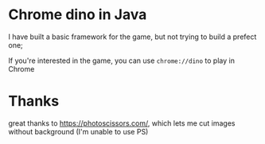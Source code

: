 # Chrome dino in Java
I have built a basic framework for the game, but not trying to build a prefect one; 

If you're interested in the game, you can use `chrome://dino` to play in Chrome

# Thanks

great thanks to https://photoscissors.com/, which lets me cut images without background (I'm unable to use PS)

